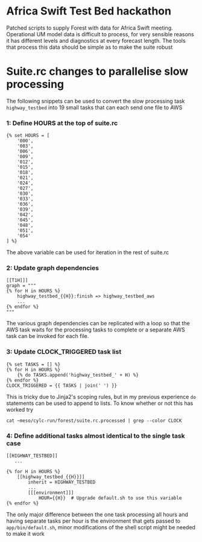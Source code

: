 # Africa Swift Test Bed hackathon

Patched scripts to supply Forest with data for Africa Swift meeting. Operational UM model data is difficult to process, for very sensible reasons it has different levels and diagnostics at every forecast length. The tools that process this data should be simple as to make the suite robust 

# Suite.rc changes to parallelise slow processing

The following snippets can be used to convert the slow processing task `highway_testbed` into 19 small tasks that can each send one file to AWS

### 1: Define HOURS at the top of suite.rc
```
{% set HOURS = [
    '000',
    '003',
    '006',
    '009',
    '012',
    '015',
    '018',
    '021',
    '024',
    '027',
    '030',
    '033',
    '036',
    '039',
    '042',
    '045',
    '048',
    '051',
    '054'
] %}
```

The above variable can be used for iteration in the rest of suite.rc

### 2: Update graph dependencies

```
[[T1H]]]
graph = """
{% for H in HOURS %}
    highway_testbed_{{H}}:finish => highway_testbed_aws
    ...
{% endfor %}
"""
```

The various graph dependencies can be replicated with a loop
so that the AWS task waits for the processing tasks to complete
or a separate AWS task can be invoked for each file.

### 3: Update CLOCK_TRIGGERED task list

```
{% set TASKS = [] %}
{% for H in HOURS %}
    {% do TASKS.append('highway_testbed_' + H) %}
{% endfor %}
CLOCK_TRIGGERED = {{ TASKS | join(' ') }}
```

This is tricky due to Jinja2's scoping rules, but in my previous experience
`do` statements can be used to append to lists. To know whether or not this
has worked try

```
cat ~meso/cylc-run/forest/suite.rc.processed | grep --color CLOCK
```

### 4: Define additional tasks almost identical to the single task case

```
[[HIGHWAY_TESTBED]]
   ...

{% for H in HOURS %}
    [[highway_testbed_{{H}}]]
        inherit = HIGHWAY_TESTBED
        ...
        [[[environment]]]
            HOUR={{H}}  # Upgrade default.sh to use this variable
{% endfor %}
```

The only major difference between the one task processing all hours and having separate tasks per hour is the environment that gets passed to `app/bin/default.sh`, minor modifications of the shell script might be needed to make it work

